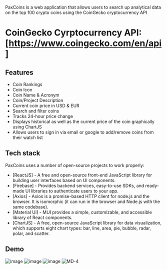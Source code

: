 PaxCoins is a web application that allows users to search up analytical data on the top 100 crypto coins using the CoinGecko cryptocurrency API
# CoinGecko Cyrptocurrency API: [https://www.coingecko.com/en/api]

## Features

- Coin Rankings
- Coin Icon
- Coin Name & Acronym
- Coin/Project Description
- Current coin price in USD & EUR
- Search and filter coins
- Tracks 24-hour price change
- Displays historical as well as the current price of the coin graphically using ChartJS
- Allows users to sign in via email or google to add/remove coins from their watch list

## Tech stack

PaxCoins uses a number of open-source projects to work properly:

- [ReactJS] - A free and open-source front-end JavaScript library for building user interfaces based on UI components.
- [Firebase] - Provides backend services, easy-to-use SDKs, and ready-made UI libraries to authenticate users to your app. 
- [Axios] - Axios is a promise-based HTTP client for node.js and the browser. It is isomorphic (it can run in the browser and Node.js with the same codebase).
- [Material UI] - MUI provides a simple, customizable, and accessible library of React components. 
- [ChartJS] - A free, open-source JavaScript library for data visualization, which supports eight chart types: bar, line, area, pie, bubble, radar, polar, and scatter.

## Demo
![image](https://user-images.githubusercontent.com/77121344/160295514-7bb9431d-3722-421c-aab6-0de1561e6fc8.png)
![image](https://user-images.githubusercontent.com/77121344/160295453-1fde950d-aefc-427d-9023-01b8bb4ee3e8.png)
![image](https://user-images.githubusercontent.com/77121344/160295496-cbb597e1-ff0b-441f-bc0a-73a09b2bbcb1.png)
![MD-4](https://user-images.githubusercontent.com/77121344/150656247-4d466395-4d58-4f93-af1a-63d80b9d28c0.jpg)

